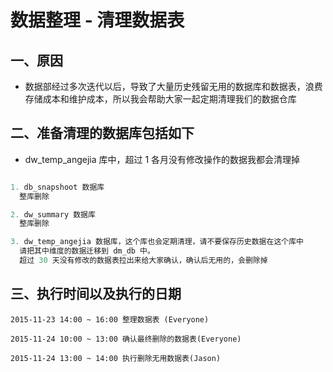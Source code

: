 # 数据整理 - 清理数据表

## 一、原因

- 数据部经过多次迭代以后，导致了大量历史残留无用的数据库和数据表，浪费存储成本和维护成本，所以我会帮助大家一起定期清理我们的数据仓库


## 二、准备清理的数据库包括如下

- dw_temp_angejia 库中，超过 1 各月没有修改操作的数据我都会清理掉

```sql

1. db_snapshoot 数据库
  整库删除

2. dw_summary 数据库
  整库删除

3. dw_temp_angejia 数据库，这个库也会定期清理，请不要保存历史数据在这个库中
  请把其中维度的数据迁移到 dm_db 中。
  超过 30 天没有修改的数据表拉出来给大家确认，确认后无用的，会删除掉

```

## 三、执行时间以及执行的日期


```
2015-11-23 14:00 ~ 16:00 整理数据表 (Everyone)

2015-11-24 10:00 ~ 13:00 确认最终删除的数据表(Everyone)

2015-11-24 13:00 ~ 14:00 执行删除无用数据表(Jason)
```
